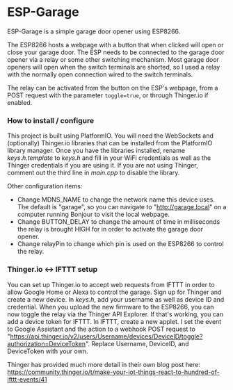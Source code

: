 # ESP-Garage

ESP-Garage is a simple garage door opener using ESP8266.

The ESP8266 hosts a webpage with a button that when clicked will open or close your garage door. The ESP needs to be connected to the garage door opener via a relay or some other switching mechanism. Most garage door openers will open when the switch terminals are shorted, so I used a relay with the normally open connection wired to the switch terminals.

The relay can be activated from the button on the ESP's webpage, from a POST request with the parameter `toggle=true`, or through Thinger.io if enabled.

### How to install / configure
This project is built using PlatformIO. You will need the WebSockets and (optionally) Thinger.io libraries that can be installed from the PlatformIO library manager. Once you have the libraries installed, rename *keys.h.template* to *keys.h* and fill in your WiFi credentials as well as the Thinger credentials if you are using it. If you are not using Thinger, comment out the third line in *main.cpp* to disable the library.

Other configuration items:
* Change MDNS_NAME to change the network name this device uses. The default is "garage", so you can navigate to "http://garage.local" on a computer running Bonjour to visit the local webpage.
* Change BUTTON_DELAY to change the amount of time in milliseconds the relay is brought HIGH for in order to activate the garage door opener.
* Change relayPin to change which pin is used on the ESP8266 to control the relay.

### Thinger.io <-> IFTTT setup
You can set up Thinger.io to accept web requests from IFTTT in order to allow Google Home or Alexa to control the garage. Sign up for Thinger and create a new device. In *keys.h*, add your username as well as device ID and credential. When you upload the new firmware to the ESP8266, you can now toggle the relay via the Thinger API Explorer. If that's working, you can add a device token for IFTTT. In IFTTT, create a new applet. I set the event to Google Assistant and the action to a webhook POST request to "https://api.thinger.io/v2/users/Username/devices/DeviceID/toggle?authorization=DeviceToken". Replace Username, DeviceID, and DeviceToken with your own.

Thinger has provided much more detail in their own blog post here: https://community.thinger.io/t/make-your-iot-things-react-to-hundred-of-ifttt-events/41
